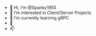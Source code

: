 - 👋 Hi, I’m @Spanky1955
- 👀 I’m interested in Client/Server Projects
- 🌱 I’m currently learning gRPC
- 💞
- 📫

<!---
Spanky1955/Spanky1955 is a ✨ special ✨ repository because its `README.md` (this file) appears on your GitHub profile.
You can click the Preview link to take a look at your changes.
--->

